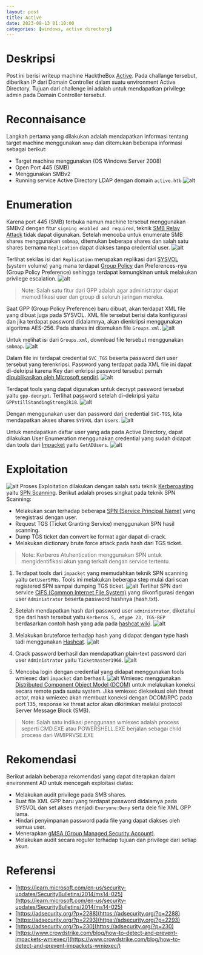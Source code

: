 ```yaml
---
layout: post
title: Active
date: 2023-08-13 01:10:00
categories: [windows, active directory]
---
```


# Deskripsi
Post ini berisi writeup machine HacktheBox [Active](https://app.hackthebox.com/machines/148). Pada challange tersebut, diberikan IP dari Domain Controller dalam suatu environment Active Directory. Tujuan dari challenge ini adalah untuk mendapatkan privilege admin pada Domain Controller tersebut.

# Reconnaisance
Langkah pertama yang dilakukan adalah mendapatkan informasi tentang target machine menggunakan `nmap` dan ditemukan beberapa informasi sebagai berikut:
- Target machine menggunakan (OS Windows Server 2008)
- Open Port 445 (SMB)
- Menggunakan SMBv2
- Running service Active Directory LDAP dengan domain `active.htb`
![alt](/blog/pic/active/1_nmap.png)

# Enumeration
Karena port 445 (SMB) terbuka namun machine tersebut menggunakan SMBv2 dengan fitur `signing enabled and required`, teknik [SMB Relay Attack](https://tcm-sec.com/smb-relay-attacks-and-how-to-prevent-them/) tidak dapat digunakan. Setelah mencoba untuk enumerate SMB shares menggunakan `smbmap`, ditemukan beberapa shares dan salah satu shares bernama `Replication` dapat diakses tanpa credential user.
![alt](/blog/pic/active/2_smbmap.png)

Terlihat sekilas isi dari `Replication` merupakan replikasi dari [SYSVOL](https://learn.microsoft.com/en-us/troubleshoot/windows-server/group-policy/rebuild-sysvol-tree-and-content-in-a-domain) (system volume) yang mana terdapat [Group Policy](https://learn.microsoft.com/en-us/previous-versions/windows/it-pro/windows-server-2012-r2-and-2012/hh831791(v=ws.11)) dan Preferences-nya (Group Policy Preference) sehingga terdapat kemungkinan untuk melakukan privilege escalation.
![alt](/blog/pic/active/3_smbmap.png)
> Note: Salah satu fitur dari GPP adalah agar administrator dapat memodifikasi user dan group di seluruh jaringan mereka.

Saat GPP (Group Policy Preference) baru dibuat, akan terdapat XML file yang dibuat juga pada SYSVOL. XML file tersebut berisi data konfigurasi dan jika terdapat password didalamnya, akan dienkripsi menggunakan algoritma AES-256. Pada shares ini ditemukan file `Groups.xml`.
![alt](/blog/pic/active/4_smbmap.png)

Untuk melihat isi dari `Groups.xml`, download file tersebut menggunakan `smbmap`.
![alt](/blog/pic/active/5_groupxml.png)

Dalam file ini terdapat credential `SVC_TGS` beserta password dari user tersebut yang terenkripsi. Password yang terdapat pada XML file ini dapat di-dekripsi karena Key dari enkripsi password tersebut pernah [dipublikasikan oleh Microsoft sendiri](https://learn.microsoft.com/en-us/openspecs/windows_protocols/ms-gppref/2c15cbf0-f086-4c74-8b70-1f2fa45dd4be). 
![alt](/blog/pic/active/6_groupxml.png)

Terdapat tools yang dapat digunakan untuk decrypt password tersebut yaitu `gpp-decrypt`. Terlihat password setelah di-dekripsi yaitu `GPPstillStandingStrong2k18`.
![alt](/blog/pic/active/7_gppdecrypt.png)

Dengan menggunakan user dan password dari credential `SVC-TGS`, kita mendapatkan akses shares `SYSVOL` dan `Users`.
![alt](/blog/pic/active/8_getuser.png)

Untuk mendapatkan daftar user yang ada pada Active Directory, dapat dilakukan User Enumeration menggunakan credential yang sudah didapat dan tools dari [Impacket](https://github.com/fortra/impacket) yaitu `GetADUsers`.
![alt](/blog/pic/active/9a_getaduser.png)

# Exploitation
![alt](/blog/pic/active/spn_scanning.png)
Proses Exploitation dilakukan dengan salah satu teknik [Kerberoasting](https://adsecurity.org/?p=3458) yaitu [SPN Scanning](https://adsecurity.org/?p=230). Berikut adalah proses singkat pada teknik SPN Scanning:
- Melakukan scan terhadap beberapa [SPN (Service Principal Name)](https://learn.microsoft.com/en-us/windows/win32/ad/service-principal-names) yang teregistrasi dengan user.
- Request TGS (Ticket Granting Service) menggunakan SPN hasil scanning.
- Dump TGS ticket dan convert ke format agar dapat di-crack.
- Melakukan dictionary brute force attack pada hash dari TGS ticket.

> Note: Kerberos Atuhentication menggunakan SPN untuk mengidentifikasi akun yang terkait dengan service tertentu.

1. Terdapat tools dari `impacket` yang memudahkan teknik SPN scanning yaitu `GetUserSPNs`. Tools ini melakukan beberapa step mulai dari scan registered SPN sampai dumping TGS ticket.
![alt](/blog/pic/active/9b_getyserspn.png)
Terlihat SPN dari service [CIFS (Common Internet File System)](https://cifs.com/) yang dikonfigurasi dengan user `Administrator` beserta password hashnya (hash.txt).

2. Setelah mendapatkan hash dari password user `administrator`, diketahui tipe dari hash tersebut yaitu `Kerberos 5, etype 23, TGS-REP` berdasarkan contoh hash yang ada pada [hashcat wiki](https://hashcat.net/wiki/doku.php?id=example_hashes).
![alt](/blog/pic/active/9c_hashtype.png)

3. Melakukan bruteforce terhadap hash yang didapat dengan type hash tadi menggunakan [Hashcat](https://hashcat.net/hashcat/).
![alt](/blog/pic/active/9d_hashcat.png)

4. Crack password berhasil dan mendapatkan plain-text password dari user `Administrator` yaitu `Ticketmaster1968`.
![alt](/blog/pic/active/9e_hashcat.png)

5. Mencoba login dengan credential yang didapat menggunakan tools wmiexec dari `impacket` dan berhasil.
![alt](/blog/pic/active/9f_admin.png)
Wmiexec menggunakan [Distributed Component Object Model (DCOM)](https://learn.microsoft.com/en-us/openspecs/windows_protocols/ms-dcom/4a893f3d-bd29-48cd-9f43-d9777a4415b0) untuk melakukan koneksi secara remote pada suatu system. Jika wmiexec dieksekusi oleh threat actor, maka wmiexec akan membuat koneksi dengan DCOM/RPC pada port 135, response ke threat actor akan dikirimkan melalui protocol Server Message Block (SMB).

> Note: Salah satu indikasi penggunaan wmiexec adalah process seperti CMD.EXE atau POWERSHELL.EXE berjalan sebagai child process dari WMIPRVSE.EXE

# Rekomendasi
Berikut adalah beberapa rekomendasi yang dapat diterapkan dalam environment AD untuk mencegah exploitasi diatas:
- Melakukan audit privilege pada SMB shares.
- Buat file XML GPP baru yang terdapat password didalamya pada SYSVOL dan set akses menjadi `Everyone:Deny` serta dele file XML GPP lama.
- Hindari penyimpanan password pada file yang dapat diakses oleh semua user.
- Menerapkan [gMSA (Group Managed Security Account)](https://learn.microsoft.com/en-us/windows-server/security/group-managed-service-accounts/group-managed-service-accounts-overview).
- Melakukan audit secara reguler terhadap tujuan dan privilege dari setiap akun.

# Referensi
- [https://learn.microsoft.com/en-us/security-updates/SecurityBulletins/2014/ms14-025](https://learn.microsoft.com/en-us/security-updates/SecurityBulletins/2014/ms14-025)
- [https://adsecurity.org/?p=2288](https://adsecurity.org/?p=2288)
- [https://adsecurity.org/?p=2293](https://adsecurity.org/?p=2293)
- [https://adsecurity.org/?p=230](https://adsecurity.org/?p=230)
- [https://www.crowdstrike.com/blog/how-to-detect-and-prevent-impackets-wmiexec/](https://www.crowdstrike.com/blog/how-to-detect-and-prevent-impackets-wmiexec/)

